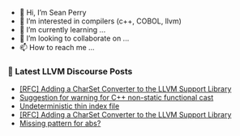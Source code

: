 - 👋 Hi, I’m Sean Perry
- 👀 I’m interested in compilers (c++, COBOL, llvm)
- 🌱 I’m currently learning ...
- 💞️ I’m looking to collaborate on ...
- 📫 How to reach me ...

<!---
s66perry/s66perry is a ✨ special ✨ repository because its `README.md` (this file) appears on your GitHub profile.
You can click the Preview link to take a look at your changes.
--->
### 📕 Latest LLVM Discourse Posts

<!-- DISCOURSE-LLVM:START -->
- [[RFC] Adding a CharSet Converter to the LLVM Support Library](https://discourse.llvm.org/t/rfc-adding-a-charset-converter-to-the-llvm-support-library/69795#post_9)
- [Suggestion for warning for C++ non-static functional cast](https://discourse.llvm.org/t/suggestion-for-warning-for-c-non-static-functional-cast/69920#post_13)
- [Undeterministic thin index file](https://discourse.llvm.org/t/undeterministic-thin-index-file/69985#post_7)
- [[RFC] Adding a CharSet Converter to the LLVM Support Library](https://discourse.llvm.org/t/rfc-adding-a-charset-converter-to-the-llvm-support-library/69795#post_8)
- [Missing pattern for abs?](https://discourse.llvm.org/t/missing-pattern-for-abs/70045#post_3)
<!-- DISCOURSE-LLVM:END -->
